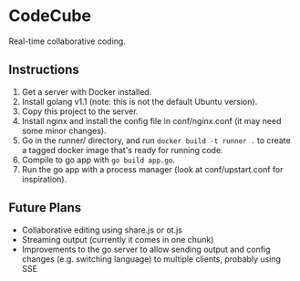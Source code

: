 # CodeCube

Real-time collaborative coding.


## Instructions

1. Get a server with Docker installed.
2. Install golang v1.1 (note: this is not the default Ubuntu version).
3. Copy this project to the server.
4. Install nginx and install the config file in conf/nginx.conf (it may need
   some minor changes).
5. Go in the runner/ directory, and run `docker build -t runner .` to create
   a tagged docker image that's ready for running code.
6. Compile to go app with `go build app.go`.
7. Run the go app with a process manager (look at conf/upstart.conf for
   inspiration).


## Future Plans

- Collaborative editing using share.js or ot.js
- Streaming output (currently it comes in one chunk)
- Improvements to the go server to allow sending output and config changes
  (e.g. switching language) to multiple clients, probably using SSE



